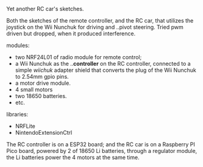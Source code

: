Yet another RC car's sketches. 

Both the sketches of the remote controller, and the RC car, that utilizes the joystick on the Wii Nunchuk for driving and ..pivot steering.
Tried pwm driven but dropped, when it produced interference.

modules: 
- two NRF24L01 of radio module for remote control;
- a Wii Nunchuk as the ..__controller__ on the RC controller, connected to a simple _wiichuk_ adapter shield that converts the plug of the Wii Nunchuk to 2.54mm gpio pins.
- a motor drive module.
- 4 small motors
- two 18650 batteries.
- etc.

libraries:
- NRFLite
- NintendoExtensionCtrl

The RC controller is on a ESP32 board; and the RC car is on a Raspberry PI Pico board, powered by 2 of 18650 Li batteries, through a regulator module, the Li batteries power the 4 motors at the same time.
